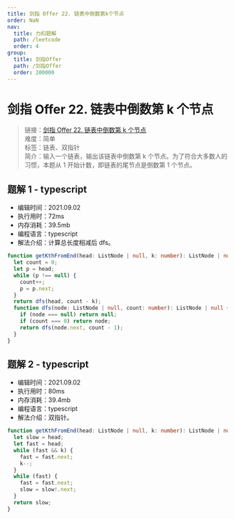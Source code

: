 ```yaml
---
title: 剑指 Offer 22. 链表中倒数第k个节点
order: NaN
nav:
  title: 力扣题解
  path: /leetcode
  order: 4
group:
  title: 剑指Offer
  path: /剑指Offer
  order: 200000
---
```


# 剑指 Offer 22. 链表中倒数第 k 个节点

> 链接：[剑指 Offer 22. 链表中倒数第 k 个节点](https://leetcode-cn.com/problems/lian-biao-zhong-dao-shu-di-kge-jie-dian-lcof/)  
> 难度：简单  
> 标签：链表、双指针  
> 简介：输入一个链表，输出该链表中倒数第 k 个节点。为了符合大多数人的习惯，本题从 1 开始计数，即链表的尾节点是倒数第 1 个节点。

## 题解 1 - typescript

- 编辑时间：2021.09.02
- 执行用时：72ms
- 内存消耗：39.5mb
- 编程语言：typescript
- 解法介绍：计算总长度相减后 dfs。

```typescript
function getKthFromEnd(head: ListNode | null, k: number): ListNode | null {
  let count = 0;
  let p = head;
  while (p !== null) {
    count++;
    p = p.next;
  }
  return dfs(head, count - k);
  function dfs(node: ListNode | null, count: number): ListNode | null {
    if (node === null) return null;
    if (count === 0) return node;
    return dfs(node.next, count - 1);
  }
}
```

## 题解 2 - typescript

- 编辑时间：2021.09.02
- 执行用时：80ms
- 内存消耗：39.4mb
- 编程语言：typescript
- 解法介绍：双指针。

```typescript
function getKthFromEnd(head: ListNode | null, k: number): ListNode | null {
  let slow = head;
  let fast = head;
  while (fast && k) {
    fast = fast.next;
    k--;
  }
  while (fast) {
    fast = fast.next;
    slow = slow!.next;
  }
  return slow;
}
```
